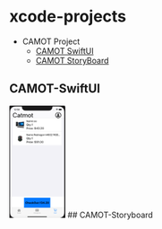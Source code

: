 # xcode-projects
- CAMOT Project
	- [CAMOT SwiftUI](#CAMOT-SwiftUI)
	- [CAMOT StoryBoard](#CAMOT-Storyboard)
## CAMOT-SwiftUI
<img src="https://github.com/err03/xcode-project/blob/master/camot/camotUI-screenImg/after%20add%20cart%20screen.png" width="100" height="200" alt="hhh">
## CAMOT-Storyboard
